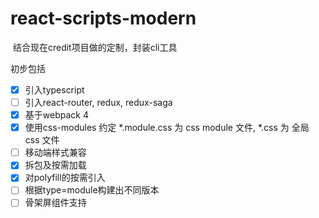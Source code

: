 # react-scripts-modern

 结合现在credit项目做的定制，封装cli工具

初步包括

- [x] 引入typescript
- [ ] 引入react-router, redux, redux-saga
- [x] 基于webpack 4
- [x] 使用css-modules
    约定 *.module.css 为 css module 文件, *.css 为 全局 css 文件
- [ ] 移动端样式兼容
- [x] 拆包及按需加载
- [x] 对polyfill的按需引入
- [ ] 根据type=module构建出不同版本
- [ ] 骨架屏组件支持